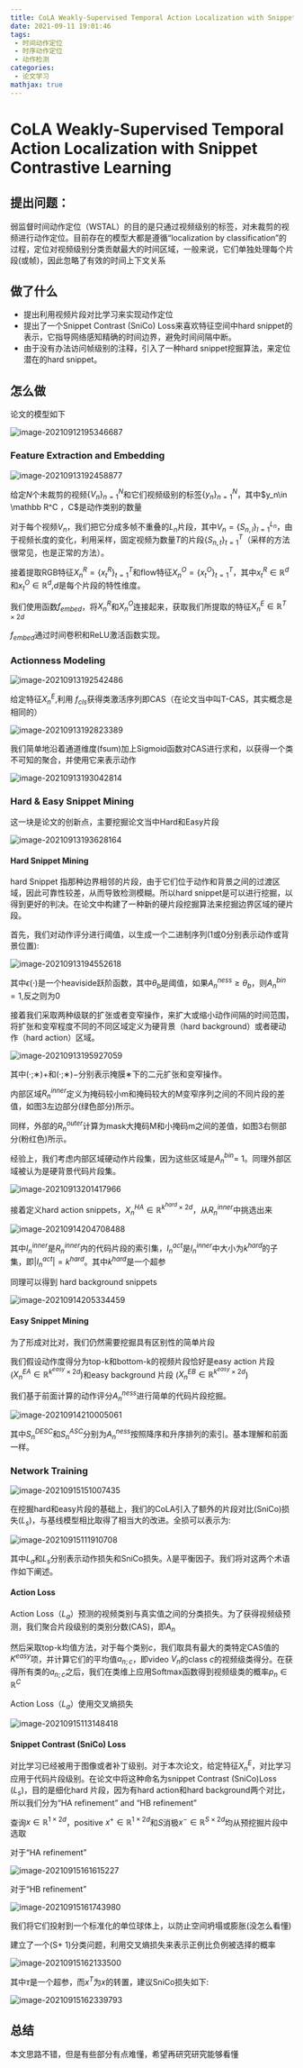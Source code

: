 ```yaml
---
title: CoLA Weakly-Supervised Temporal Action Localization with Snippet Contrastive Learning
date: 2021-09-11 19:01:46
tags:
 - 时间动作定位
 - 时序动作定位
 - 动作检测
categories:
 - 论文学习
mathjax: true
---
```


# CoLA Weakly-Supervised Temporal Action Localization with Snippet Contrastive Learning

## 提出问题：

弱监督时间动作定位（WSTAL）的目的是只通过视频级别的标签，对未裁剪的视频进行动作定位。目前存在的模型大都是遵循“localization by classification”的过程，定位对视频级别分类贡献最大的时间区域，一般来说，它们单独处理每个片段(或帧)，因此忽略了有效的时间上下文关系

## 做了什么

* 提出利用视频片段对比学习来实现动作定位
* 提出了一个Snippet Contrast (SniCo) Loss来喜欢特征空间中hard snippet的表示，它指导网络感知精确的时间边界，避免时间间隔中断。
* 由于没有办法访问帧级别的注释，引入了一种hard snippet挖掘算法，来定位潜在的hard snippet。

<!--more-->

## 怎么做

论文的模型如下

![image-20210912195346687](https://cdn.jsdelivr.net/gh/zhou-ning/blog-image-bed@main/paper/image-20210912195346687.png)

### Feature Extraction and Embedding

![image-20210913192458877](https://cdn.jsdelivr.net/gh/zhou-ning/blog-image-bed@main/paper/image-20210913192458877.png)

给定$N$个未裁剪的视频$\lbrace V_n \rbrace^N_{n=1}$和它们视频级别的标签$\lbrace y_n\rbrace^N_{n=1}$，其中$y_n\in \mathbb R^C $，$C$是动作类别的数量

对于每个视频$V_n$，我们把它分成多帧不重叠的$L_n$片段，其中$V_n=\lbrace S_{n,l}\rbrace^{L_n}_{l=1}$，由于视频长度的变化，利用采样，固定视频为数量$T$的片段$\lbrace S_{n,t}\rbrace^T_{t=1}$（采样的方法很常见，也是正常的方法）。

接着提取RGB特征$X_n^R=\lbrace x_t^R \rbrace^T_{t=1}$和flow特征$X_n^O=\lbrace x_t^O \rbrace^T_{t=1}$，其中$x^R_t \in \mathbb R^d$和$x^O_t \in \mathbb R^d$,$d$是每个片段的特性维度。

我们使用函数$f_{embed}$，将$X_n^R$和$X_n^O$连接起来，获取我们所提取的特征$X_n^E \in \mathbb R^{T \times 2d}$

$f_{embed}$通过时间卷积和ReLU激活函数实现。

###  Actionness Modeling

![image-20210913192542486](https://cdn.jsdelivr.net/gh/zhou-ning/blog-image-bed@main/paper/image-20210913192542486.png)

给定特征$X_n^E$,利用 $f_{cls}$获得类激活序列即CAS（在论文当中叫T-CAS，其实概念是相同的）

![image-20210913192823389](https://cdn.jsdelivr.net/gh/zhou-ning/blog-image-bed@main/paper/image-20210913192823389.png)

我们简单地沿着通道维度(fsum)加上Sigmoid函数对CAS进行求和，以获得一个类不可知的聚合，并使用它来表示动作

![image-20210913193042814](https://cdn.jsdelivr.net/gh/zhou-ning/blog-image-bed@main/paper/image-20210913193042814.png)

###  Hard & Easy Snippet Mining

这一块是论文的创新点，主要挖掘论文当中Hard和Easy片段

![image-20210913193628164](https://cdn.jsdelivr.net/gh/zhou-ning/blog-image-bed@main/paper/image-20210913193628164.png)

#### Hard Snippet Mining

hard Snippet 指那种边界相邻的片段，由于它们位于动作和背景之间的过渡区域，因此可靠性较差，从而导致检测模糊。所以hard snippet是可以进行挖掘，以得到更好的判决。在论文中构建了一种新的硬片段挖掘算法来挖掘边界区域的硬片段。

首先，我们对动作评分进行阈值，以生成一个二进制序列(1或0分别表示动作或背景位置):

![image-20210913194552618](https://cdn.jsdelivr.net/gh/zhou-ning/blog-image-bed@main/paper/image-20210913194552618.png)

其中$\epsilon(\cdot )$是一个heaviside跃阶函数，其中$\theta_b$是阈值，如果$A_n^{ness}\geq\theta_b$，则$A_n^{bin}=1$,反之则为0

接着我们采取两种级联的扩张或者变窄操作，来扩大或缩小动作间隔的时间范围，将扩张和变窄程度不同的不同区域定义为硬背景（hard background）或者硬动作（hard action）区域。

![image-20210913195927059](https://cdn.jsdelivr.net/gh/zhou-ning/blog-image-bed@main/paper/image-20210913195927059.png)

其中(·;∗)+和(·;∗)−分别表示掩膜∗下的二元扩张和变窄操作。

内部区域$R_n^{inner}$定义为掩码较小m和掩码较大的M变窄序列之间的不同片段的差值，如图3左边部分(绿色部分)所示。

同样，外部的$R_n^{outer}$计算为mask大掩码M和小掩码m之间的差值，如图3右侧部分(粉红色)所示。

经验上，我们考虑内部区域硬动作片段集，因为这些区域是$A_n^{bin}$= 1。同理外部区域被认为是硬背景代码片段集。

![image-20210913201417966](https://cdn.jsdelivr.net/gh/zhou-ning/blog-image-bed@main/paper/image-20210913201417966.png)

接着定义hard action snippets，$X_n^{HA}\in \mathbb R^{k^{hard}\times 2d}$，从$R_n^{inner}$中挑选出来

![image-20210914204708488](https://cdn.jsdelivr.net/gh/zhou-ning/blog-image-bed@main/paper/image-20210914204708488.png)

其中$I_n^{inner}$是$R_n^{inner}$内的代码片段的索引集，$I_n^{act}$是$I_n^{inner}$中大小为$k^{hard}$的子集，即$\lvert I_n^{act} \rvert=k^{hard}$。其中$k^{hard}$是一个超参

同理可以得到 hard background snippets

![image-20210914205334459](https://cdn.jsdelivr.net/gh/zhou-ning/blog-image-bed@main/paper/image-20210914205334459.png)

#### Easy Snippet Mining

为了形成对比对，我们仍然需要挖掘具有区别性的简单片段

我们假设动作度得分为top-k和bottom-k的视频片段恰好是easy action 片段($X_n^{EA}\in \mathbb R^{k^{easy}\times 2d}$)和easy background  片段 ($X_n^{EB}\in \mathbb R^{k^{easy}\times 2d}$)

我们基于前面计算的动作评分$A_n^{ness}$进行简单的代码片段挖掘。

![image-20210914210005061](https://cdn.jsdelivr.net/gh/zhou-ning/blog-image-bed@main/paper/image-20210914210005061.png)

其中$S_n^{DESC}$和$S_n^{ASC}$分别为$A_n^{ness}$按照降序和升序排列的索引。基本理解和前面一样。

### Network Training

![image-20210915151007435](https://cdn.jsdelivr.net/gh/zhou-ning/blog-image-bed@main/paper/image-20210915151007435.png)

在挖掘hard和easy片段的基础上，我们的CoLA引入了额外的片段对比(SniCo)损失($L_s$)，与基线模型相比取得了相当大的改进。全损可以表示为:

![image-20210915111910708](https://cdn.jsdelivr.net/gh/zhou-ning/blog-image-bed@main/paper/image-20210915111910708.png)

其中$L_a$和$L_s$分别表示动作损失和SniCo损失。$\lambda$是平衡因子。我们将对这两个术语作如下阐述。

#### Action Loss

Action Loss（$L_a$）预测的视频类别与真实值之间的分类损失。为了获得视频级预测，我们聚合片段级别的类别分数(CAS)，即$A_n$

然后采取top-k均值方法，对于每个类别$c$，我们取具有最大的类特定CAS值的$K^{easy}$项，并计算它们的平均值$a_{n;c}$，即video $V_n$的class $c$的视频级类得分。在获得所有类的$a_{n;c}$之后，我们在类维上应用Softmax函数得到视频级类的概率$p_n \in \mathbb R^C$

Action Loss（$L_a$）使用交叉熵损失

![image-20210915113148418](https://cdn.jsdelivr.net/gh/zhou-ning/blog-image-bed@main/paper/image-20210915113148418.png)

#### Snippet Contrast (SniCo) Loss



对比学习已经被用于图像或者补丁级别。对于本次论文，给定特征$X_n^E$，对比学习应用于代码片段级别。在论文中将这种命名为snippet Contrast (SniCo)Loss ($L_s$)，目的是细化hard 片段，因为有hard action和hard background两个对比，所以我们分为“HA refinement” and “HB refinement”

查询$x\in \mathbb R^{1\times2d}$，positive $x^+ \in \mathbb R^{1\times 2d}$和$S$消极$x^-\in \mathbb R^{S\times 2d}$均从预挖掘片段中选取

对于“HA refinement”

![image-20210915161615227](https://cdn.jsdelivr.net/gh/zhou-ning/blog-image-bed@main/paper/image-20210915161615227.png)

对于“HB refinement”

![image-20210915161743980](https://cdn.jsdelivr.net/gh/zhou-ning/blog-image-bed@main/paper/image-20210915161743980.png)

我们将它们投射到一个标准化的单位球体上，以防止空间坍塌或膨胀(没怎么看懂)

建立了一个(S+ 1)分类问题，利用交叉熵损失来表示正例比负例被选择的概率

![image-20210915162133500](https://cdn.jsdelivr.net/gh/zhou-ning/blog-image-bed@main/paper/image-20210915162133500.png)

其中$\tau$是一个超参，而$x^T$为$x$的转置，建议SniCo损失如下:

![image-20210915162339793](https://cdn.jsdelivr.net/gh/zhou-ning/blog-image-bed@main/paper/image-20210915162339793.png)

## 总结

本文思路不错，但是有些部分有点难懂，希望再研究研究能够看懂